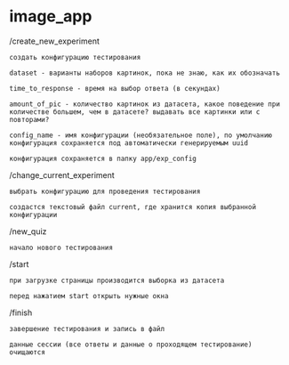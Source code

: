 # image_app

/create_new_experiment

    создать конфигурацию тестирования

    dataset - варианты наборов картинок, пока не знаю, как их обозначать
    
    time_to_response - время на выбор ответа (в секундах)
    
    amount_of_pic - количество картинок из датасета, какое поведение при количестве большем, чем в датасете? выдавать все картинки или с повторами?
    
    config_name - имя конфигурации (необязательное поле), по умолчанию конфигурация сохраняется под автоматически генерируемым uuid
    
    конфигурация сохраняется в папку app/exp_config
    
/change_current_experiment

    выбрать конфигурацию для проведения тестирования

    создастся текстовый файл current, где хранится копия выбранной конфигурации


/new_quiz

    начало нового тестирования

/start

    при загрузке страницы производится выборка из датасета
    
    перед нажатием start открыть нужные окна

/finish 

    завершение тестирования и запись в файл
    
    данные сессии (все ответы и данные о проходящем тестирование) очищаются


 
